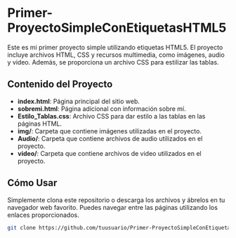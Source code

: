 # Primer-ProyectoSimpleConEtiquetasHTML5

Este es mi primer proyecto simple utilizando etiquetas HTML5. El proyecto incluye archivos HTML, CSS y recursos multimedia, como imágenes, audio y video. Además, se proporciona un archivo CSS para estilizar las tablas.

## Contenido del Proyecto

- **index.html**: Página principal del sitio web.
- **sobremi.html**: Página adicional con información sobre mí.
- **Estilo_Tablas.css**: Archivo CSS para dar estilo a las tablas en las páginas HTML.
- **img/**: Carpeta que contiene imágenes utilizadas en el proyecto.
- **Audio/**: Carpeta que contiene archivos de audio utilizados en el proyecto.
- **video/**: Carpeta que contiene archivos de video utilizados en el proyecto.

## Cómo Usar

Simplemente clona este repositorio o descarga los archivos y ábrelos en tu navegador web favorito. Puedes navegar entre las páginas utilizando los enlaces proporcionados.

```bash
git clone https://github.com/tuusuario/Primer-ProyectoSimpleConEtiquetasHTML5.git
